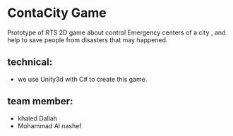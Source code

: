 # ContaCity Game

Prototype of RTS 2D game about control Emergency centers of a city , and help to save people from disasters that may happened.

## technical:
* we use Unity3d with C# to create this game.

## team member:
* khaled Dallah
* Mohammad Al nashef

